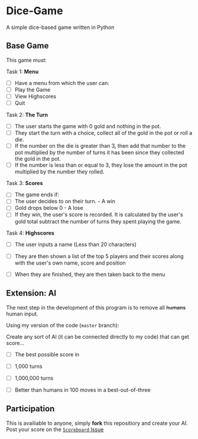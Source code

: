 # Dice-Game

A simple dice-based game written in Python


## Base Game

This game must:

Task 1: **Menu**

- [ ] Have a menu from which the user can:
 - [ ] Play the Game 
 - [ ] View Highscores
 - [ ] Quit

Task 2: **The Turn**

- [ ] The user starts the game with 0 gold and nothing in the pot.
- [ ] They start the turn with a choice, collect all of the gold in the pot or roll a die.
 - [ ] If the number on the die is greater than 3, then add that number to the pot multiplied by the number of turns it has been since they collected the gold in the pot.
 - [ ] If the number is less than or equal to 3, they lose the amount in the pot multiplied by the number they rolled.

Task 3: **Scores**

- [ ] The game ends if:
 - [ ] The user decides to on their turn. - A win
 - [ ] Gold drops below 0 - A lose
- [ ] If they win, the user's score is recorded. It is calculated by the user's gold total subtract the number of turns they spent playing the game.

Task 4: **Highscores**

- [ ] The user inputs a name (Less than 20 characters)
- [ ] They are then shown a list of the top 5 players and their scores along with the user's own name, score and position
- [ ] When they are finished, they are then taken back to the menu 


## Extension: AI

The next step in the development of this program is to remove all <del>humans</del> human input.

Using my version of the code (`master` branch):

Create any sort of AI (it can be connected directly to my code) that can get score... 
- [ ] The best possible score in
 - [ ] 1,000 turns 
 - [ ] 1,000,000 turns
- [ ] Better than humans in 100 moves in a best-out-of-three 


## Participation

This is availiable to anyone, simply **fork** this repositiory and create your AI. 
Post your score on the [`Scoreboard` Issue](https://github.com/fabcooldog/Dice-Game/issues/2)
